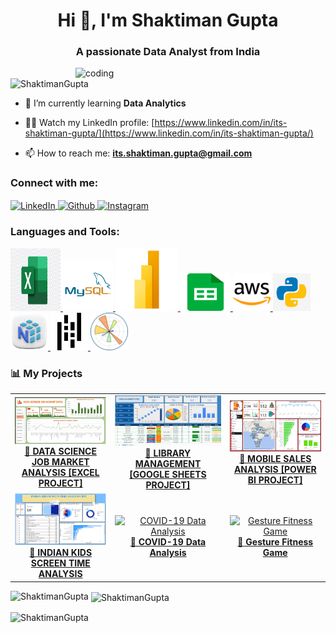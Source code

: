 <h1 align="center">Hi 👋, I'm Shaktiman Gupta</h1>
<h3 align="center">A passionate Data Analyst from India</h3>
<img align="right" alt="coding" width="400" src="https://user-images.githubusercontent.com/55389276/140866485-8fb1c876-9a8f-4d6a-98dc-08c4981eaf70.gif">

<p align="left"> 
  <img src="https://komarev.com/ghpvc/?username=ShaktimanGupta&label=Profile%20views&color=0e75b6&style=flat" alt="ShaktimanGupta" /> 
</p>

- 🌱 I’m currently learning **Data Analytics**

- 👨‍💻 Watch my LinkedIn profile: [https://www.linkedin.com/in/its-shaktiman-gupta/](https://www.linkedin.com/in/its-shaktiman-gupta/)

- 📫 How to reach me: **its.shaktiman.gupta@gmail.com**

<h3 align="left">Connect with me:</h3>
<p align="left">
  <a href="https://www.linkedin.com/in/its-shaktiman-gupta/" target="blank">
    <img align="center" src="https://raw.githubusercontent.com/rahuldkjain/github-profile-readme-generator/master/src/images/icons/Social/linked-in-alt.svg" alt="LinkedIn" height="30" width="40" />
  </a>
 <a href="https://github.com/ShaktimanGupta" target="blank">
    <img align="center" src="https://cdn.jsdelivr.net/gh/devicons/devicon/icons/github/github-original.svg" alt="Github" height="30" width="40" />
  </a>
  <a href="https://www.instagram.com/shaktiman_gupta_01/" target="blank">
    <img align="center" src="https://raw.githubusercontent.com/rahuldkjain/github-profile-readme-generator/master/src/images/icons/Social/instagram.svg" alt="Instagram" height="30" width="40" />
  </a>
</p>

<h3 align="left">Languages and Tools:</h3>

<p align="left">
  <a href="https://www.microsoft.com/en-us/microsoft-365/excel" target="_blank" rel="noreferrer">
    <img src="assets/icons/Microsoft-Excel-Icon-PNG.jpg" alt="excel" width="80" height="100"/>
  </a>
  <a href="https://www.mysql.com/" target="_blank" rel="noreferrer">
    <img src="assets/icons/mysql-5-logo-png-transparent.png" alt="mysql" width="80" height="80"/>
  </a>
  <a href="https://powerbi.microsoft.com/" target="_blank" rel="noreferrer">
    <img src="assets/icons/Power-BI-Logo.png" alt="powerbi" width="100" height="100"/>
  </a>
   <a href="https://docs.google.com/spreadsheets/u/0/" target="_blank" rel="noreferrer">
    <img src="assets/icons/5968557.png" alt="google sheets" width="80" height="60"/>
  </a>
  <a href="https://aws.amazon.com/" target="_blank" rel="noreferrer">
    <img src="assets/icons/aws-color.png" alt="aws" width="60" height="60"/>
  </a>
  <a href="https://www.python.org/" target="_blank" rel="noreferrer">
    <img src="assets/icons/hd-python-logo-symbol-transparent-png-735811696257415dbkifcuokn.png" alt="python" width="60" height="60"/>
  </a>
  <a href="https://numpy.org/" target="_blank" rel="noreferrer">
    <img src="assets/icons/free-numpy-9294869-7578012.webp" alt="opencv" width="60" height="60"/>
  </a>
  <a href="https://pandas.org/" target="_blank" rel="noreferrer">
    <img src="assets/icons/images.png" alt="pandas" width="60" height="60"/>
  </a>
  <a href="https://matplotlib.org/stable/" target="_blank" rel="noreferrer">
    <img src="assets/icons/svgicons.png" alt="matplotlib" width="60" height="60"/>
  </a>
</p>


<h3 align="left">📊 My Projects</h3>

<table>
  <tr>
    <td align="center" width="300">
      <a href="https://github.com/ShaktimanGupta/DATA-SCIENCE-JOBS-IN-INDIA-ANALYSIS-EXCEL-PROJECT" target="_blank">
        <img src="assets/projects/SCREENSHOT 1 (1).png" alt="Sales Dashboard" width="250"/>
        <br><b>📁 DATA SCIENCE JOB MARKET ANALYSIS [EXCEL PROJECT]</b>
      </a>
    </td>
    <td align="center" width="300">
      <a href="https://github.com/ShaktimanGupta/LIBRARY_MANAGEMENT_GOOGLE_SHEETS_PROJECT" target="_blank">
        <img src="assets/projects/Screenshot 2025-09-10 161809.png" alt="Library management" height="100%" width="350"/>
        <br><b>📁 LIBRARY MANAGEMENT [GOOGLE SHEETS PROJECT] </b>
      </a>
    </td>
    <td align="center" width="300">
      <a href="https://github.com/ShaktimanGupta/MOBILE-SALES-DASHBOARD-USING-POWER-BI" target="_blank">
        <img src="assets/projects/Screenshot 2025-09-10 195336.png" height="90%" width="250"/>
        <br><b>📁 MOBILE SALES ANALYSIS [POWER BI PROJECT] </b>
      </a>
    </td>
  </tr>
  <tr>
    <td align="center" width="300">
      <a href="https://github.com/ShaktimanGupta/INDIAN-KIDS-SCREEN-TIME-ANALYSIS-PROJECT-IN-POWERBI" target="_blank">
        <img src="assets/projects/Screenshot 2.png" width="250"/>
        <br><b>📁 INDIAN KIDS SCREEN TIME ANALYSIS </b>
      </a>
    </td>
    <td align="center" width="300">
      <a href="https://github.com/ShaktimanGupta/YourProjectRepo4" target="_blank">
        <img src="assets/projects/covid_analysis.png" alt="COVID-19 Data Analysis" width="250"/>
        <br><b>📁 COVID-19 Data Analysis</b>
      </a>
    </td>
    <td align="center" width="300">
      <a href="https://github.com/ShaktimanGupta/YourProjectRepo3" target="_blank">
        <img src="assets/projects/gesture_game.png" alt="Gesture Fitness Game" width="250"/>
        <br><b>📁 Gesture Fitness Game</b>
      </a>
    </td>
  </tr>
</table>



<p><img align="left" src="https://github-readme-stats.vercel.app/api/top-langs?username=ShaktimanGupta&show_icons=true&locale=en&layout=compact" alt="ShaktimanGupta" /></p>

<p>&nbsp;<img align="center" src="https://github-readme-stats.vercel.app/api?username=ShaktimanGupta&show_icons=true&locale=en" alt="ShaktimanGupta" /></p>

<p><img align="center" src="https://github-readme-streak-stats.herokuapp.com/?user=ShaktimanGupta&" alt="ShaktimanGupta" /></p>
